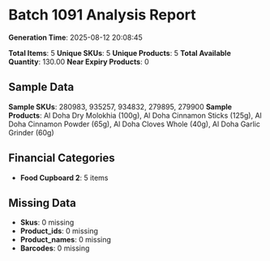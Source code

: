 # Batch 1091 Analysis Report

**Generation Time**: 2025-08-12 20:08:45

**Total Items**: 5
**Unique SKUs**: 5
**Unique Products**: 5
**Total Available Quantity**: 130.00
**Near Expiry Products**: 0

## Sample Data
**Sample SKUs**: 280983, 935257, 934832, 279895, 279900
**Sample Products**: Al Doha Dry Molokhia (100g), Al Doha Cinnamon Sticks (125g), Al Doha Cinnamon Powder (65g), Al Doha Cloves Whole (40g), Al Doha Garlic Grinder (60g)

## Financial Categories
- **Food Cupboard 2**: 5 items

## Missing Data
- **Skus**: 0 missing
- **Product_ids**: 0 missing
- **Product_names**: 0 missing
- **Barcodes**: 0 missing
